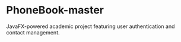 # PhoneBook-master
JavaFX-powered academic project featuring user authentication and contact management.
